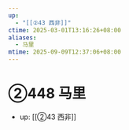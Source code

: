 ```yaml
---
up:
  - "[[②43 西非]]"
ctime: 2025-03-01T13:16:26+08:00
aliases:
  - 马里
mtime: 2025-09-09T12:37:06+08:00
---
```


# ②448 马里

- up: [[②43 西非]]
